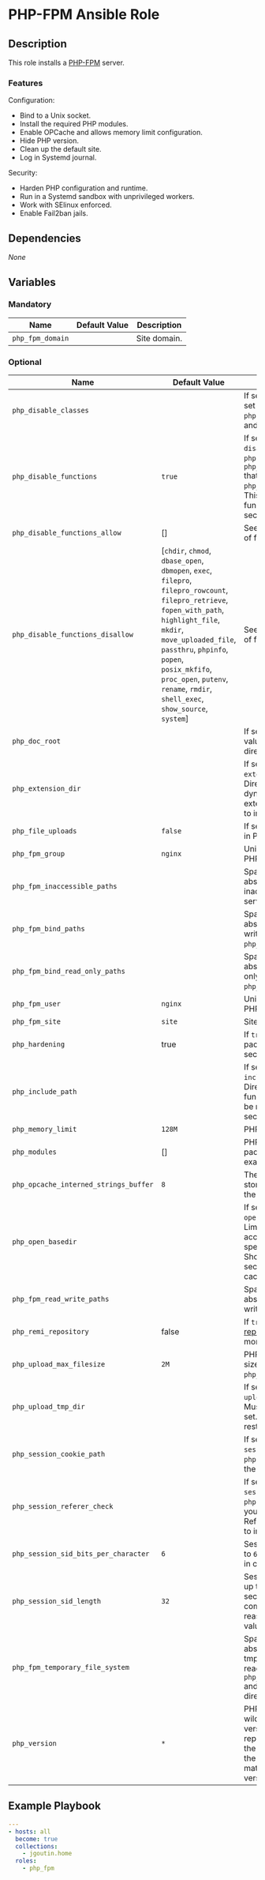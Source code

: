 # PHP-FPM Ansible Role

## Description

This role installs a [PHP-FPM](https://php-fpm.org) server.

### Features

Configuration:
* Bind to a Unix socket.
* Install the required PHP modules.
* Enable OPCache and allows memory limit configuration.
* Hide PHP version.
* Clean up the default site.
* Log in Systemd journal.

Security:
* Harden PHP configuration and runtime.
* Run in a Systemd sandbox with unprivileged workers.
* Work with SElinux enforced.
* Enable Fail2ban jails.

## Dependencies

*None*

## Variables

### Mandatory

| Name             | Default Value | Description  |
|------------------|---------------|--------------|
| `php_fpm_domain` |               | Site domain. |

### Optional

| Name                                  | Default Value                                                                                                                                                                                                                                                                                               | Description                                                                                                                                                                                                                                |
|---------------------------------------|-------------------------------------------------------------------------------------------------------------------------------------------------------------------------------------------------------------------------------------------------------------------------------------------------------------|--------------------------------------------------------------------------------------------------------------------------------------------------------------------------------------------------------------------------------------------|
| `php_disable_classes`                 |                                                                                                                                                                                                                                                                                                             | If set to a list of classe names, set the `disable_class` value to `php.ini`. This disable some class and to improve the security.                                                                                                         |
| `php_disable_functions`               | `true`                                                                                                                                                                                                                                                                                                      | If set to `true`, set the `disable_functions` value to `php.ini` to include function in `php_disable_functions_disallow` that are not in `php_disable_functions_allow`. This disable some internal functions to improve the security.      |
| `php_disable_functions_allow`         | []                                                                                                                                                                                                                                                                                                          | See `php_disable_functions`. List of function to always allow.                                                                                                                                                                             |
| `php_disable_functions_disallow`      | [`chdir`, `chmod`, `dbase_open`, `dbmopen`, `exec`, `filepro`, `filepro_rowcount`, `filepro_retrieve`, `fopen_with_path`, `highlight_file`, `mkdir`, `move_uploaded_file`, `passthru`, `phpinfo`, `popen`, `posix_mkfifo`, `proc_open`, `putenv`, `rename`, `rmdir`, `shell_exec`, `show_source`, `system`] | See `php_disable_functions`. List of function disallow by default.                                                                                                                                                                         |
| `php_doc_root`                        |                                                                                                                                                                                                                                                                                                             | If set to a path, set the `doc_root` value to `php.ini`. PHP's root directory on the server.                                                                                                                                               |
| `php_extension_dir`                   |                                                                                                                                                                                                                                                                                                             | If set to a path, set the `extension_dir` value to `php.ini`. Directory where PHP look for dynamically loadable extensions. Should be restricted to improve security.                                                                      |
| `php_file_uploads`                    | `false`                                                                                                                                                                                                                                                                                                     | If set to `true`, allow files upload in PHP.                                                                                                                                                                                               |
| `php_fpm_group`                       | `nginx`                                                                                                                                                                                                                                                                                                     | Unix group that will access to PHP-FPM.                                                                                                                                                                                                    |
| `php_fpm_inaccessible_paths`          |                                                                                                                                                                                                                                                                                                             | Space separated list of absolutes paths to make inaccessible from the PHP-FPM service.                                                                                                                                                     |
| `php_fpm_bind_paths`                  |                                                                                                                                                                                                                                                                                                             | Space separated list of absolutes paths to bind read-write (To use with `php_fpm_temporary_file_system`).                                                                                                                                  |
| `php_fpm_bind_read_only_paths`        |                                                                                                                                                                                                                                                                                                             | Space separated list of absolutes paths to bind read-only (To use with `php_fpm_temporary_file_system`).                                                                                                                                   |
| `php_fpm_user`                        | `nginx`                                                                                                                                                                                                                                                                                                     | Unix user that will access to PHP-FPM.                                                                                                                                                                                                     |
| `php_fpm_site`                        | `site`                                                                                                                                                                                                                                                                                                      | Site name.                                                                                                                                                                                                                                 |
| `php_hardening`                       | true                                                                                                                                                                                                                                                                                                        | If `true`, install [Snuffleupagus](https://github.com/jvoisin/snuffleupagus) package to improve PHP default security.                                                                                                                      |
| `php_include_path`                    |                                                                                                                                                                                                                                                                                                             | If set to a list of paths, set the `include_path` value to `php.ini`. Directory where some PHP functions looks for files. Should be restricted to improve security.                                                                        |
| `php_memory_limit`                    | `128M`                                                                                                                                                                                                                                                                                                      | PHP memory limit.                                                                                                                                                                                                                          |
| `php_modules`                         | []                                                                                                                                                                                                                                                                                                          | PHP modules to install (Fedora packages names without `php-`, example: [`apcu`, `pgsql`]).                                                                                                                                                 |
| `php_opcache_interned_strings_buffer` | `8`                                                                                                                                                                                                                                                                                                         | The amount of memory used to store interned strings. Default to the default PHP value.                                                                                                                                                     |
| `php_open_basedir`                    |                                                                                                                                                                                                                                                                                                             | If set to a list of paths, set the `open_basedir` value to `php.ini`. Limit the files that can be accessed by PHP to the specified directory-trees. Should be restricted to improve security but disable the realpath cache.               |
| `php_fpm_read_write_paths`            |                                                                                                                                                                                                                                                                                                             | Space separated list of absolutes paths mark as read-write.                                                                                                                                                                                |
| `php_remi_repository`                 | false                                                                                                                                                                                                                                                                                                       | If `true`, install the [Remi repository](https://rpms.remirepo.net/). This give access to more PHP modules.                                                                                                                                |
| `php_upload_max_filesize`             | `2M`                                                                                                                                                                                                                                                                                                        | PHP maximum upload and post size. Should be lower than `php_memory_limit`.                                                                                                                                                                 |
| `php_upload_tmp_dir`                  |                                                                                                                                                                                                                                                                                                             | If set to a path, set the `upload_tmp_dir` value to `php.ini`. Must be in `php_open_basedir` if set. Default to PHP-FPM service restricted `/tmp`.                                                                                         |
| `php_session_cookie_path`             |                                                                                                                                                                                                                                                                                                             | If set to a path, set the `session.cookie_path` value to `php.ini`. Specifies path to set in the session cookie.                                                                                                                           |
| `php_session_referer_check`           |                                                                                                                                                                                                                                                                                                             | If set to a string, set the `session.referer_check` value to `php.ini`. Contains the substring you want to check each HTTP Referer for. Should be specified to improve security.                                                           |
| `php_session_sid_bits_per_character`  | `6`                                                                                                                                                                                                                                                                                                         | Session SID characters. Default to `6` to improve security. Set to `5` in case of compatibility issue.                                                                                                                                     |
| `php_session_sid_length`              | `32`                                                                                                                                                                                                                                                                                                        | Session SID size. Value can be up to 256. Higher value improve security but may lead to compatibility issues. Default to a reasonable and compatible value.                                                                                |
| `php_fpm_temporary_file_system`       |                                                                                                                                                                                                                                                                                                             | Space separated list of absolutes paths to mount as tmpfs, add `:ro` to path to mount read-only. Use `php_fpm_bind_read_only_paths` and `php_fpm_bind_paths` to bind directories inside theses paths.                                      |
| `php_version`                         | `*`                                                                                                                                                                                                                                                                                                         | PHP version specification, with `*` wildcard support. Get the latest version available on Remi repository (Example: `*` to match the latest version, `8.*` to match the latest PHP 8 version, `8.2` to match exactly the PHP 8.2 version). |

## Example Playbook

```yaml
---
- hosts: all
  become: true
  collections:
    - jgoutin.home
  roles:
    - php_fpm
```
